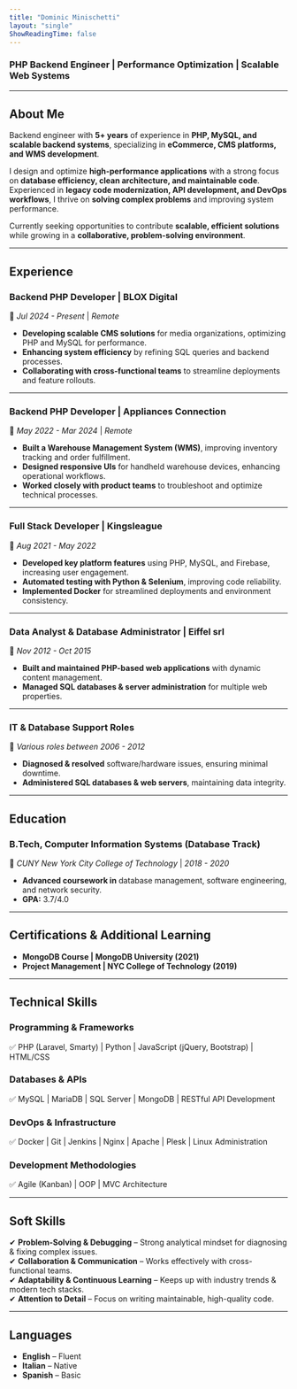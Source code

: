 ```yaml
---
title: "Dominic Minischetti"
layout: "single"
ShowReadingTime: false
---
```

### **PHP Backend Engineer | Performance Optimization | Scalable Web Systems**  

---

## **About Me**  
Backend engineer with **5+ years** of experience in **PHP, MySQL, and scalable backend systems**, specializing in **eCommerce, CMS platforms, and WMS development**.  

I design and optimize **high-performance applications** with a strong focus on **database efficiency, clean architecture, and maintainable code**. Experienced in **legacy code modernization, API development, and DevOps workflows**, I thrive on **solving complex problems** and improving system performance.  

Currently seeking opportunities to contribute **scalable, efficient solutions** while growing in a **collaborative, problem-solving environment**.

---

## **Experience**  

### **Backend PHP Developer | BLOX Digital**  
📍 *Jul 2024 - Present* | *Remote*  
- **Developing scalable CMS solutions** for media organizations, optimizing PHP and MySQL for performance.  
- **Enhancing system efficiency** by refining SQL queries and backend processes.  
- **Collaborating with cross-functional teams** to streamline deployments and feature rollouts.  

---

### **Backend PHP Developer | Appliances Connection**  
📍 *May 2022 - Mar 2024* | *Remote*  
- **Built a Warehouse Management System (WMS)**, improving inventory tracking and order fulfillment.  
- **Designed responsive UIs** for handheld warehouse devices, enhancing operational workflows.  
- **Worked closely with product teams** to troubleshoot and optimize technical processes.  

---

### **Full Stack Developer | Kingsleague**  
📍 *Aug 2021 - May 2022*  
- **Developed key platform features** using PHP, MySQL, and Firebase, increasing user engagement.  
- **Automated testing with Python & Selenium**, improving code reliability.  
- **Implemented Docker** for streamlined deployments and environment consistency.  

---

### **Data Analyst & Database Administrator | Eiffel srl**  
📍 *Nov 2012 - Oct 2015*  
- **Built and maintained PHP-based web applications** with dynamic content management.  
- **Managed SQL databases & server administration** for multiple web properties.  

---

### **IT & Database Support Roles**  
📍 *Various roles between 2006 - 2012*  
- **Diagnosed & resolved** software/hardware issues, ensuring minimal downtime.  
- **Administered SQL databases & web servers**, maintaining data integrity.  

---

## **Education**  

### **B.Tech, Computer Information Systems (Database Track)**  
📍 *CUNY New York City College of Technology* | *2018 - 2020*  
- **Advanced coursework in** database management, software engineering, and network security.  
- **GPA:** 3.7/4.0  

---

## **Certifications & Additional Learning**  

- **MongoDB Course | MongoDB University (2021)**  
- **Project Management | NYC College of Technology (2019)**  

---

## **Technical Skills**  

### **Programming & Frameworks**  
✅ PHP (Laravel, Smarty) | Python | JavaScript (jQuery, Bootstrap) | HTML/CSS  

### **Databases & APIs**  
✅ MySQL | MariaDB | SQL Server | MongoDB | RESTful API Development  

### **DevOps & Infrastructure**  
✅ Docker | Git | Jenkins | Nginx | Apache | Plesk | Linux Administration  

### **Development Methodologies**  
✅ Agile (Kanban) | OOP | MVC Architecture  

---

## **Soft Skills**  
✔ **Problem-Solving & Debugging** – Strong analytical mindset for diagnosing & fixing complex issues.  
✔ **Collaboration & Communication** – Works effectively with cross-functional teams.  
✔ **Adaptability & Continuous Learning** – Keeps up with industry trends & modern tech stacks.  
✔ **Attention to Detail** – Focus on writing maintainable, high-quality code.  

---

## **Languages**  
- **English** – Fluent  
- **Italian** – Native  
- **Spanish** – Basic  